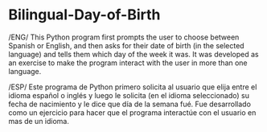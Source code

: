 # Bilingual-Day-of-Birth
/ENG/ This Python program first prompts the user to choose between Spanish or English, and then asks for their date of birth (in the selected language) and tells them which day of the week it was. It was developed as an exercise to make the program interact with the user in more than one language.

/ESP/ Este programa de Python primero solicita al usuario que elija entre el idioma español o inglés y luego le solicita (en el idioma seleccionado) su fecha de nacimiento y le dice que día de la semana fué. Fue desarrollado como un ejercicio para hacer que el programa interactúe con el usuario en mas de un idioma.

